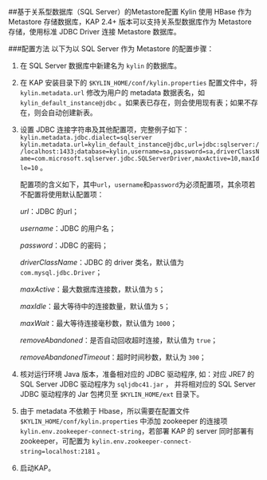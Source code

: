 ##基于关系型数据库（SQL Server）的Metastore配置
Kylin 使用 HBase 作为 Metastore 存储数据库，KAP 2.4+ 版本可以支持关系型数据库作为 Metastore 存储，使用标准 JDBC Driver 连接 Metastore 数据库。

###配置方法
以下为以 SQL Server 作为 Metastore 的配置步骤：
1. 在 SQL Server 数据库中新建名为 `kylin` 的数据库。

2. 在 KAP 安装目录下的 `$KYLIN_HOME/conf/kylin.properties` 配置文件中，将 `kylin.metadata.url` 修改为用户的 metadata 数据表名，如 `kylin_default_instance@jdbc` 。如果表已存在，则会使用现有表；如果不存在，则会自动创建新表。

3. 设置 JDBC 连接字符串及其他配置项，完整例子如下：`kylin.metadata.jdbc.dialect=sqlserver` `kylin.metadata.url=kylin_default_instance@jdbc,url=jdbc:sqlserver://localhost:1433;database=kylin,username=sa,password=sa,driverClassName=com.microsoft.sqlserver.jdbc.SQLServerDriver,maxActive=10,maxIdle=10`  。

   配置项的含义如下，其中`url`，`username`和`password`为必须配置项，其余项若不配置将使用默认配置项：

     *url*：JDBC 的url；

     *username*：JDBC 的用户名；

     *password*：JDBC 的密码；

     *driverClassName*：JDBC 的 driver 类名，默认值为 `com.mysql.jdbc.Driver`；

     *maxActive*：最大数据库连接数，默认值为 `5`；

     *maxIdle*：最大等待中的连接数量，默认值为 `5`；

     *maxWait*：最大等待连接毫秒数，默认值为 `1000`；

     *removeAbandoned*：是否自动回收超时连接，默认值为 `true`；

     *removeAbandonedTimeout*：超时时间秒数，默认为 `300`；

4. 核对运行环境 Java 版本，准备相对应的 JDBC 驱动程序, 如：对应 JRE7 的SQL Server JDBC 驱动程序为 `sqljdbc41.jar` ， 并将相对应的 SQL Server JDBC 驱动程序的 Jar 包拷贝至 `$KYLIN_HOME/ext`  目录下。

5. 由于 metadata 不依赖于 Hbase，所以需要在配置文件 `$KYLIN_HOME/conf/kylin.properties` 中添加 zookeeper 的连接项 `kylin.env.zookeeper-connect-string`，若部署 KAP 的 server 同时部署有zookeeper，可配置为 `kylin.env.zookeeper-connect-string=localhost:2181` 。

6. 启动KAP。